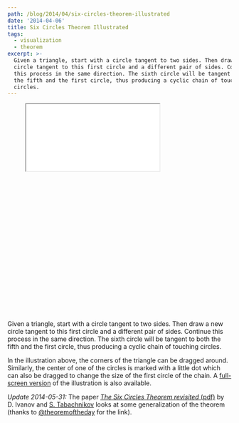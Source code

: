 ```yaml
---
path: /blog/2014/04/six-circles-theorem-illustrated
date: '2014-04-06'
title: Six Circles Theorem Illustrated
tags:
  - visualization
  - theorem
excerpt: >-
  Given a triangle, start with a circle tangent to two sides. Then draw a new
  circle tangent to this first circle and a different pair of sides. Continue
  this process in the same direction. The sixth circle will be tangent to both
  the fifth and the first circle, thus producing a cyclic chain of touching
  circles.
---
```

<figure>
  <div class="aspect-ratio" style="padding-bottom: 75%"><iframe src="/media/intgfx/six-circles-theorem.html"></iframe></div>
</figure>

Given a triangle, start with a circle tangent to two sides. Then draw a new circle tangent to this first circle and a different pair of sides. Continue this process in the same direction. The sixth circle will be tangent to both the fifth and the first circle, thus producing a cyclic chain of touching circles.

In the illustration above, the corners of the triangle can be dragged around. Similarly, the center of one of the circles is marked with a little dot which can also be dragged to change the size of the first circle of the chain. A [full-screen version](/media/intgfx/six-circles-theorem.html) of the illustration is also available.

*Update 2014-05-31:* The paper [*The Six Circles Theorem revisited* (pdf)](http://www.math.psu.edu/tabachni/prints/Circles.pdf) by D.&nbsp;Ivanov and [S.&nbsp;Tabachnikov](http://www.math.psu.edu/tabachni/) looks at some generalization of the theorem (thanks to [@theoremoftheday](https://twitter.com/theoremoftheday) for the link).
